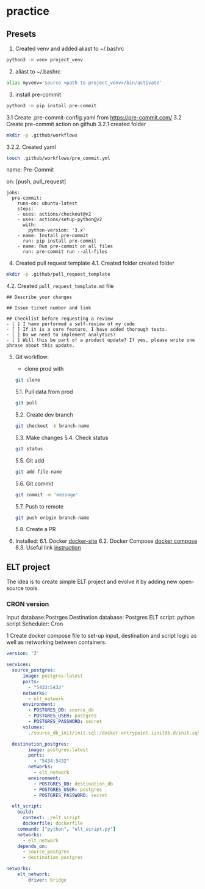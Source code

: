 # practice

## Presets
1. Created venv and added aliast to ~/.bashrc
```bash
python3 -m venv project_venv
```
2. aliast to ~/.bashrc
```bash
alias myvenv='source <path to project_venv>/bin/activate'
```

3. install pre-commit
```bash
python3 -m pip install pre-commit
```
3.1 Create .pre-commit-config.yaml from https://pre-commit.com/
3.2 Create pre-commit action on github
3.2.1 created folder
```bash
mkdir -p .github/workflows
```
3.2.2. Created yaml
```bash
touch .github/workflows/pre_commit.yml
```
name: Pre-Commit

on: [push, pull_request]
```
jobs:
  pre-commit:
    runs-on: ubuntu-latest
    steps:
    - uses: actions/checkout@v2
    - uses: actions/setup-python@v2
      with:
        python-version: '3.x'
    - name: Install pre-commit
      run: pip install pre-commit
    - name: Run pre-commit on all files
      run: pre-commit run --all-files
```
4. Created pull request template
4.1. Created folder
created folder
```bash
mkdir -p .github/pull_request_template
```
4.2. Created `pull_request_template.md` file
```
## Describe your changes

## Issue ticket number and link

## Checklist before requesting a review
- [ ] I have performed a self-review of my code
- [ ] If it is a core feature, I have added thorough tests.
- [ ] Do we need to implement analytics?
- [ ] Will this be part of a product update? If yes, please write one phrase about this update.

```
5. Git workflow:
   - clone prod with
   ```bash
   git clone
   ```
   5.1. Pull data from prod
   ```bash
   git pull
   ```

   5.2. Create dev branch
   ```bash
   git checkout -b branch-name
   ```
   5.3. Make changes
   5.4. Check status
   ```bash
   git status
   ```
   5.5. Git add
    ```bash
   git add file-name
   ```
   5.6. Git commit
    ```bash
   git commit -m 'message'
   ```
   5.7. Push to remote
    ```bash
   git push origin branch-name
   ```
   5.8. Create a PR

6. Installed:
   6.1. Docker [docker-site](https://docs.docker.com/engine/install/ubuntu/#install-using-the-repository)
   6.2. Docker Compose [docker compose](https://docs.docker.com/compose/install/)
   6.3. Useful link [instruction](https://docs.docker.com/get-started/workshop/)

## ELT project
The idea is to create simple ELT project and evolve it by adding new open-source tools.
### CRON version
Input database:Postrges
Destination database: Postgres
ELT script: python script
Scheduler: Cron

1 Create docker compose file to set-up input, destination and script logic as well as networking between containers.
```yaml
version: '3'

services:
  source_postgres:
      image: postgres:latest
      ports:
        - "5433:5432"
      networks:
        - elt_network
      environment:
        - POSTGRES_DB: source_db
        - POSTGRES_USER: postgres
        - POSTGRES_PASSWORD: secret
      volumes:
        ./source_db_init/init.sql:/docker-entrypoint-iinitdb.d/init.sql

  destination_postgres:
        image: postgres:latest
        ports:
          - "5434:5432"
        networks:
          - elt_network
        environment:
          - POSTGRES_DB: destination_db
          - POSTGRES_USER: postgres
          - POSTGRES_PASSWORD: secret

  elt_script:
    build:
      context: ./elt_script
      dockerfile: dockerfile
    command: ["python", "elt_script.py"]
    networks:
      - elt_network
    depends_on:
      - source_postgres
      - destination_postgres

networks:
    elt_network:
        driver: bridge
```
